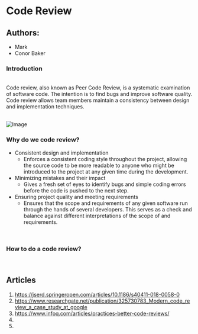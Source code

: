 # **Code Review**

## **Authors:**
* Mark
* Conor Baker

### **Introduction**
<br>
Code review, also known as Peer Code Review, is a systematic examination of software code. The intention is to find bugs and improve software quality. Code review allows team members maintain a consistency between design and implementation techniques.
<br>
<br>

![Image](https://i.imgur.com/3JVclYV.png)
<br>

### **Why do we code review?**


- Consistent design and implementation
  - Enforces a consistent coding style throughout the project, allowing the source code to be more readable to anyone who might be introduced to the project at any given time during the development.
- Minimizing mistakes and their impact
  - Gives a fresh set of eyes to identify bugs and simple coding errors before the code is pushed to the next step.    
- Ensuring project quality and meeting requirements 
  - Ensures that the scope and requirements of any given software run through the hands of several developers. This serves as a check and balance against different interpretations of the scope of and requirements.


<br>

### **How to do a code review?**


<br>


## **Articles**
1. https://jserd.springeropen.com/articles/10.1186/s40411-018-0058-0
2. https://www.researchgate.net/publication/325730783_Modern_code_review_a_case_study_at_google
3. https://www.infoq.com/articles/practices-better-code-reviews/
4.  
5.  
 
